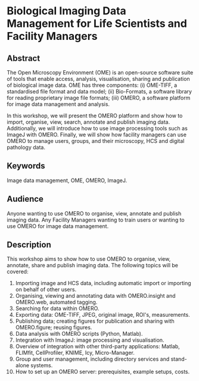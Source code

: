 Biological Imaging Data Management for Life Scientists and Facility Managers
============================================================================

Abstract
--------
The Open Microscopy Environment (OME) is an open-source software suite of
tools that enable access, analysis, visualisation, sharing and publication
of biological image data. OME has three components: (i) OME-TIFF, a standardised
file format and data model; (ii) Bio-Formats, a software library for reading
proprietary image file formats; (iii) OMERO, a software platform for image
data management and analysis.

In this workshop, we will present the OMERO platform and show how to import,
organise, view, search, annotate and publish imaging data. Additionally, we
will introduce how to use image processing tools such as ImageJ with OMERO. 
Finally, we will show how facility managers can use OMERO to manage users,
groups, and their microscopy, HCS and digital pathology data.

Keywords
--------
Image data management, OME, OMERO, ImageJ.

Audience
--------
Anyone wanting to use OMERO to organise, view, annotate and publish imaging
data. Any Facility Managers wanting to train users or wanting to use OMERO
for image data management.

Description
-----------
This workshop aims to show how to use OMERO to organise, view, annotate,
share and publish imaging data. The following topics will be covered:

1. Importing image and HCS data, including automatic import or importing on
behalf of other users.
2. Organising, viewing and annotating data with OMERO.insight and OMERO.web,
automated tagging.
3. Searching for data within OMERO.
4. Exporting data: OME-TIFF, JPEG, original image, ROI's, measurements.
5. Publishing data; creating figures for publication and sharing with
OMERO.figure; reusing figures.
6. Data analysis with OMERO scripts (Python, Matlab).
7. Integration with ImageJ: image processing and visualisation.
8. Overview of integration with other third-party applications: Matlab,
FLIMfit, CellProfiler, KNIME, Icy, Micro-Manager.
9. Group and user management, including directory services and stand-alone
systems.
10. How to set up an OMERO server: prerequisites, example setups, costs.
